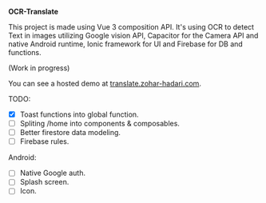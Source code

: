 **OCR-Translate**

This project is made using Vue 3 composition API.
It's using OCR to detect Text in images utilizing Google vision API, Capacitor for the Camera API and native Android runtime,
Ionic framework for UI and Firebase for DB and functions.

(Work in progress)

You can see a hosted demo at [translate.zohar-hadari.com](https://translate.zohar-hadari.com/).

TODO:

- [x] Toast functions into global function.
- [ ] Spliting /home into components & composables.
- [ ] Better firestore data modeling.
- [ ] Firebase rules.

Android:

- [ ] Native Google auth.
- [ ] Splash screen.
- [ ] Icon.
